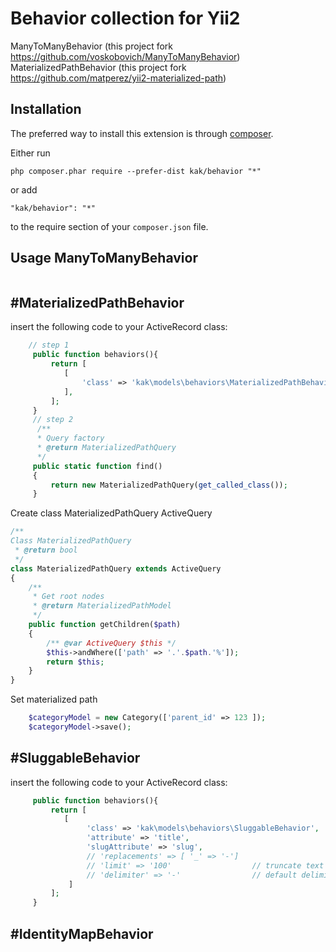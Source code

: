Behavior collection for Yii2
================
ManyToManyBehavior (this project fork  https://github.com/voskobovich/ManyToManyBehavior)
MaterializedPathBehavior (this project fork  https://github.com/matperez/yii2-materialized-path)

Installation
------------
The preferred way to install this extension is through [composer](http://getcomposer.org/download/).

Either run
```
php composer.phar require --prefer-dist kak/behavior "*"
```
or add
```
"kak/behavior": "*"
```
to the require section of your `composer.json` file.

Usage ManyToManyBehavior
-----
```php

```

#MaterializedPathBehavior
-----
insert the following code to your ActiveRecord class:
```php
    // step 1
     public function behaviors(){
         return [
            [
                'class' => 'kak\models\behaviors\MaterializedPathBehavior'
            ],
         ];
     }
     // step 2
      /**
      * Query factory
      * @return MaterializedPathQuery
      */
     public static function find()
     {
         return new MaterializedPathQuery(get_called_class());
     }
```
Create class MaterializedPathQuery ActiveQuery
```php
/**
Class MaterializedPathQuery
 * @return bool
 */
class MaterializedPathQuery extends ActiveQuery
{
    /**
     * Get root nodes
     * @return MaterializedPathModel
     */
    public function getChildren($path)
    {
        /** @var ActiveQuery $this */
        $this->andWhere(['path' => '.'.$path.'%']);
        return $this;
    }
} 
```
Set materialized path
```php
    $categoryModel = new Category(['parent_id' => 123 ]);
    $categoryModel->save();
```


#SluggableBehavior
-----
insert the following code to your ActiveRecord class:
```php
     public function behaviors(){
         return [
            [
                 'class' => 'kak\models\behaviors\SluggableBehavior',
                 'attribute' => 'title',  
                 'slugAttribute' => 'slug',           
                 // 'replacements' => [ '_' => '-']   
                 // 'limit' => '100'                  // truncate text
                 // 'delimiter' => '-'                // default delimiter
             ]
         ];
     }
```

#IdentityMapBehavior
-----